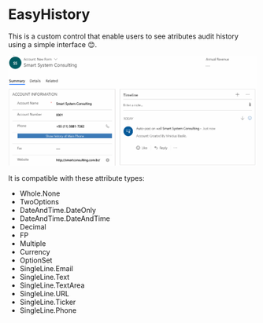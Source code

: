 # EasyHistory

This is a custom control that enable users to see atributes audit history using a simple interface 😊.

![alt text](https://github.com/VinnyDyn/EasyHistory/blob/master/0.gif)

It is compatible with these attribute types:

- Whole.None
- TwoOptions
- DateAndTime.DateOnly
- DateAndTime.DateAndTime
- Decimal
- FP
- Multiple
- Currency
- OptionSet
- SingleLine.Email
- SingleLine.Text
- SingleLine.TextArea
- SingleLine.URL
- SingleLine.Ticker
- SingleLine.Phone
